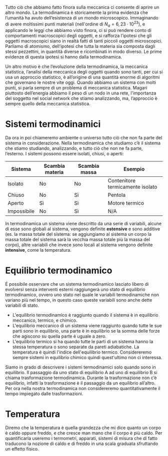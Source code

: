 Tutto ciò che abbiamo fatto finora sulla meccanica ci consente di aprire un altro mondo. La termodinamica è storicamente la prima evidenza che l’umanità ha avuto dell’esistenza di un mondo microscopico. Immaginando di avere moltissimi punti materiali (nell'ordine di $N_a = 6,23\cdot 10^{23}$), e applicando le leggi che abbiamo visto finora, ci si può rendere conto di comportamenti macroscopici degli oggetti, e si rafforza l’ipotesi che gli oggetti macroscopici siano in realtà fatti di tanti piccoli oggetti microscopici.
Parliamo di atomismo, dell’ipotesi che tutta la materia sia composta dagli stessi pezzettini, in quantità diverse e ricombinati in modo diverso. Le prime evidenze di questa ipotesi si hanno dalla termodinamica.

Un altro motivo è che l’evoluzione della termodinamica, la meccanica statistica, l’analisi della
meccanica degli oggetti quando sono tanti, per cui si usa un approccio statistico, è all’origine
di una quantità enorme di algoritmi che governano le nostre vite oggi. Quando abbiamo un sistema con molti punti, si parla sempre di un problema di meccanica statistica. Magari piuttosto dell’energia abbiamo il peso di un nodo in una rete, l’importanza del soggetto nel social network che stiamo analizzando, ma, l’approccio è sempre quello della meccanica statistica.

# Sistemi termodinamici
Da ora in poi chiameremo ambiente o universo tutto ciò che non fa parte del sistema in considerazione. Nella termodinamica che studiamo c’è il sistema che stiamo studiando, analizzando, e tutto ciò che non ne fa parte, l’esterno. I sistemi possono essere isolati, chiusi, o aperti:

| Sistema     | Scambia materia | Scambia massa | Esempio                          |
| ----------- | --------------- | ------------- | -------------------------------- |
| Isolato     | No              | No            | Contenitore termicamente isolato |
| Chiuso      | No              | Sì            | Pentola                          |
| Aperto      | Sì              | Sì            | Motore termico                   |
| Impossibile | No              | Sì            | N/A                              |

In termodinamica un sistema viene descritto da una serie di variabili, alcune di esse sono globali al sistema, vengono definite **estensive** e sono additive (es. la massa totale del sistema: se aggiungiamo al sistema un corpo la massa totale del sistema sarà la vecchia massa totale più la massa del corpo), altre variabili che invece sono locali al sistema vengono definite **intensive**, come la temperatura.

# Equilibrio termodinamico
É possibile osservare che un sistema termodinamico lasciato libero di evolversi senza interventi esterni raggiungerà uno stato di equilibrio termodinamico, ovvero uno stato nel quale le variabili termodinamiche non variano più nel tempo, in questo caso queste variabili sono anche dette variabili di stato.
+ L'equilibrio termodinamico è raggiunto quando il sistema è in equilibrio meccanico, termico, e chimico. 
+ L'equilibrio meccanico di un sistema viene raggiunto quando tutte le sue parti sono in equilibrio, una parte è in equilibrio se la somma delle forze che agiscono su quella parte è uguale a zero. 
+ L'equilibrio termico si ha quando tutte le parti di un sistema hanno la stessa temperatura o sono separate da pareti adiabatiche. La temperatura è quindi l'indice dell'equilibrio termico. Considereremo sempre sistemi in equilibrio chimico quindi quest'ultimo non ci interessa.

Siamo in grado di descrivere i sistemi termodinamici solo quando sono in equilibrio. Il passaggio da uno stato di equilibrio A ad uno di equilibrio B si chiama trasformazione termodinamica. Durante la trasformazione non c’è equilibrio, infatti la trasformazione è il passaggio da un equilibrio all’altro. Per ora nella nostra termodinamica non considereremo quantitativamente il tempo impiegato dalle trasformazioni.

# Temperatura
Diremo che la temperatura è quella grandezza che mi dice quanto un corpo è caldo oppure freddo, e che cresce man mano che il corpo è più caldo. Per quantificarla useremo i termometri, apparati, sistemi di misura che di fatto traducono la nozione di caldo e di freddo in una scala graduata sfruttando un effetto fisico.

